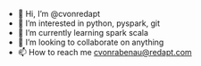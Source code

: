 - 👋 Hi, I’m @cvonredapt
- 👀 I’m interested in python, pyspark, git
- 🌱 I’m currently learning spark scala
- 💞️ I’m looking to collaborate on anything
- 📫 How to reach me cvonrabenau@redapt.com

<!---
cvonredapt/cvonredapt is a ✨ special ✨ repository because its `README.md` (this file) appears on your GitHub profile.
You can click the Preview link to take a look at your changes.
--->
